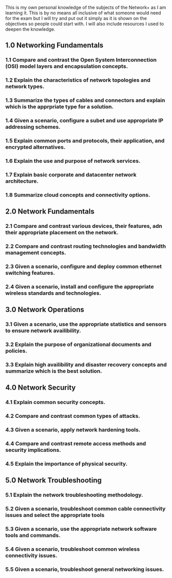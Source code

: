 This is my own personal knowledge of the subjects of the Network+ as I am learning it. This is by no means all inclusive of what someone would need for the exam but I will try and put out it simply as it is shown on the objectives so people could start with. I will also include resources I used to deepen the knowledge.

## 1.0 Networking Fundamentals

### 1.1 Compare and contrast the Open System Interconnection (OSI) model layers and encapsulation concepts.

### 1.2 Explain the characteristics of network topologies and network types.

### 1.3 Summarize the types of cables and connectors and explain which is the apprpriate type for a solution.

### 1.4 Given a scenario, configure a subet and use appropriate IP addressing schemes.

### 1.5 Explain common ports and protocols, their application, and encrypted alternatives.

### 1.6 Explain the use and purpose of network services.

### 1.7 Explain basic corporate and datacenter network architecture.

### 1.8 Summarize cloud concepts and connectivity options.

## 2.0 Network Fundamentals

### 2.1 Compare and contrast various devices, their features, adn their appropriate placement on the network.

### 2.2 Compare and contrast routing technologies and bandwidth management concepts.

### 2.3 Given a scenario, configure and deploy common ethernet switching features.

### 2.4 Given a scenario, install and configure the appropriate wireless standards and technologies.

## 3.0 Network Operations

### 3.1 Given a scenario, use the appropriate statistics and sensors to ensure network availibility.

### 3.2 Explain the purpose of organizational documents and policies.

### 3.3 Explain high availibility and disaster recovery concepts and summarize which is the best solution.

## 4.0 Network Security

### 4.1 Explain common security concepts.

### 4.2 Compare and contrast common types of attacks.

### 4.3 Given a scenario, apply network hardening tools.

### 4.4 Compare and contrast remote access methods and security implications.

### 4.5 Explain the importance of physical security.

## 5.0 Network Troubleshooting

### 5.1 Explain the network troubleshooting methodology.

### 5.2 Given a scenario, troubleshoot common cable connectivity issues and select the appropriate tools

### 5.3 Given a scenario, use the appropriate network software tools and commands.

### 5.4 Given a scenario, troubleshoot common wireless connectivity issues.

### 5.5 Given a scenario, troubleshoot general networking issues.

